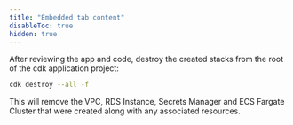 ```yaml
---
title: "Embedded tab content"
disableToc: true
hidden: true
---
```



After reviewing the app and code, destroy the created stacks from the root of the cdk application project:

```bash
cdk destroy --all -f
```

This will remove the VPC, RDS Instance, Secrets Manager and ECS Fargate Cluster that were created along with any associated resources. 


